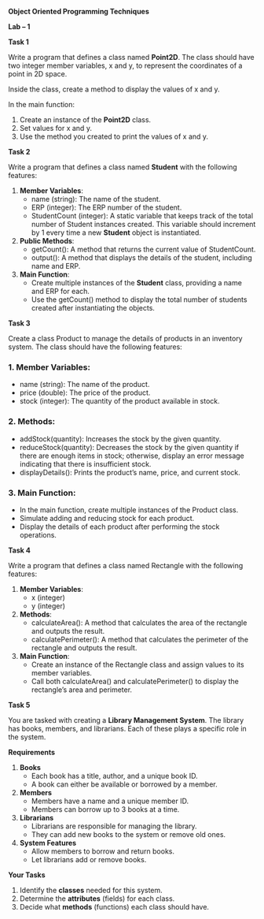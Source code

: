 **Object Oriented Programming Techniques**

**Lab – 1**

**Task 1**

Write a program that defines a class named **Point2D**. The class should have two integer member variables, x and y, to represent the coordinates of a point in 2D space.

Inside the class, create a method to display the values of x and y.

In the main function:

1.  Create an instance of the **Point2D** class.
2.  Set values for x and y.
3.  Use the method you created to print the values of x and y.

**Task 2**

Write a program that defines a class named **Student** with the following features:

1.  **Member Variables**:
    *   name (string): The name of the student.
    *   ERP (integer): The ERP number of the student.
    *   StudentCount (integer): A static variable that keeps track of the total number of Student instances created. This variable should increment by 1 every time a new **Student** object is instantiated.
2.  **Public Methods**:
    *   getCount(): A method that returns the current value of StudentCount.
    *   output(): A method that displays the details of the student, including name and ERP.
3.  **Main Function**:
    *   Create multiple instances of the **Student** class, providing a name and ERP for each.
    *   Use the getCount() method to display the total number of students created after instantiating the objects.

**Task 3**

Create a class Product to manage the details of products in an inventory system. The class should have the following features:

### 1\. **Member Variables**:

*   name (string): The name of the product.
*   price (double): The price of the product.
*   stock (integer): The quantity of the product available in stock.

### 2\. **Methods**:

*   addStock(quantity): Increases the stock by the given quantity.
*   reduceStock(quantity): Decreases the stock by the given quantity if there are enough items in stock; otherwise, display an error message indicating that there is insufficient stock.
*   displayDetails(): Prints the product’s name, price, and current stock.

### 3\. **Main Function**:

*   In the main function, create multiple instances of the Product class.
*   Simulate adding and reducing stock for each product.
*   Display the details of each product after performing the stock operations.

**Task 4**

Write a program that defines a class named Rectangle with the following features:

1.  **Member Variables**:
    *   x (integer)
    *   y (integer)
2.  **Methods**:
    *   calculateArea(): A method that calculates the area of the rectangle and outputs the result.
    *   calculatePerimeter(): A method that calculates the perimeter of the rectangle and outputs the result.
3.  **Main Function**:
    *   Create an instance of the Rectangle class and assign values to its member variables.
    *   Call both calculateArea() and calculatePerimeter() to display the rectangle’s area and perimeter.

**Task 5**

You are tasked with creating a **Library Management System**. The library has books, members, and librarians. Each of these plays a specific role in the system.

**Requirements**

1.  **Books**
    *   Each book has a title, author, and a unique book ID.
    *   A book can either be available or borrowed by a member.
2.  **Members**
    *   Members have a name and a unique member ID.
    *   Members can borrow up to 3 books at a time.
3.  **Librarians**
    *   Librarians are responsible for managing the library.
    *   They can add new books to the system or remove old ones.
4.  **System Features**
    *   Allow members to borrow and return books.
    *   Let librarians add or remove books.

**Your Tasks**

1.  Identify the **classes** needed for this system.
2.  Determine the **attributes** (fields) for each class.
3.  Decide what **methods** (functions) each class should have.